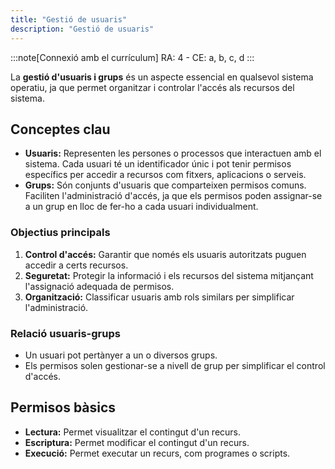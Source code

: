 ```yaml
---
title: "Gestió de usuaris"
description: "Gestió de usuaris"
---
```


:::note[Connexió amb el currículum]
RA: 4 - CE: a, b, c, d
:::


La **gestió d'usuaris i grups** és un aspecte essencial en qualsevol sistema operatiu, ja que permet organitzar i controlar l'accés als recursos del sistema.

## Conceptes clau
- **Usuaris:** Representen les persones o processos que interactuen amb el sistema. Cada usuari té un identificador únic i pot tenir permisos específics per accedir a recursos com fitxers, aplicacions o serveis.
- **Grups:** Són conjunts d'usuaris que comparteixen permisos comuns. Faciliten l'administració d'accés, ja que els permisos poden assignar-se a un grup en lloc de fer-ho a cada usuari individualment.

### Objectius principals
1. **Control d'accés:** Garantir que només els usuaris autoritzats puguen accedir a certs recursos.
2. **Seguretat:** Protegir la informació i els recursos del sistema mitjançant l'assignació adequada de permisos.
3. **Organització:** Classificar usuaris amb rols similars per simplificar l'administració.

### Relació usuaris-grups
- Un usuari pot pertànyer a un o diversos grups.
- Els permisos solen gestionar-se a nivell de grup per simplificar el control d'accés.

## Permisos bàsics
- **Lectura:** Permet visualitzar el contingut d'un recurs.
- **Escriptura:** Permet modificar el contingut d'un recurs.
- **Execució:** Permet executar un recurs, com programes o scripts.
